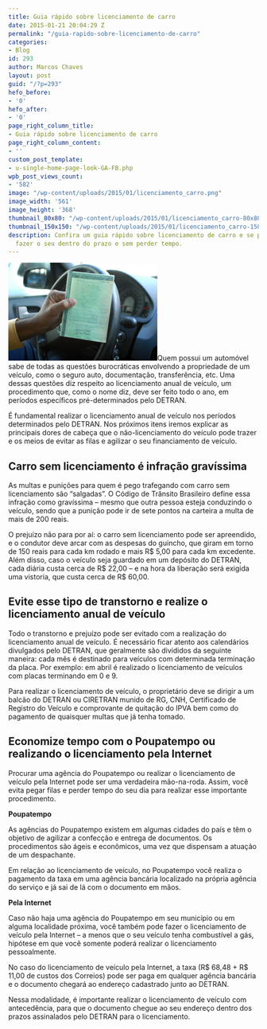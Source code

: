 ```yaml
---
title: Guia rápido sobre licenciamento de carro
date: 2015-01-21 20:04:29 Z
permalink: "/guia-rapido-sobre-licenciamento-de-carro"
categories:
- Blog
id: 293
author: Marcos Chaves
layout: post
guid: "/?p=293"
hefo_before:
- '0'
hefo_after:
- '0'
page_right_column_title:
- Guia rápido sobre licenciamento de carro
page_right_column_content:
- ''
custom_post_template:
- u-single-home-page-look-GA-FB.php
wpb_post_views_count:
- '582'
image: "/wp-content/uploads/2015/01/licenciamento_carro.png"
image_width: '561'
image_height: '368'
thumbnail_80x80: "/wp-content/uploads/2015/01/licenciamento_carro-80x80.png"
thumbnail_150x150: "/wp-content/uploads/2015/01/licenciamento_carro-150x150.png"
description: Confira um guia rápido sobre licenciamento de carro e se prepare para
  fazer o seu dentro do prazo e sem perder tempo.
---
```


[<img class=" img-adjustment size-medium wp-image-294 alignleft" src="/wp-content/uploads/2015/01/licenciamento_carro-300x197.png" alt="licenciamento_carro" width="300" height="197" />](/wp-content/uploads/2015/01/licenciamento_carro.png)Quem possui um automóvel sabe de todas as questões burocráticas envolvendo a propriedade de um veículo, como o seguro auto, documentação, transferência, etc. Uma dessas questões diz respeito ao licenciamento anual de veículo, um procedimento que, como o nome diz, deve ser feito todo o ano, em períodos específicos pré-determinados pelo DETRAN.

É fundamental realizar o licenciamento anual de veículo nos períodos determinados pelo DETRAN. Nos próximos itens iremos explicar as principais dores de cabeça que o não-licenciamento do veículo pode trazer e os meios de evitar as filas e agilizar o seu financiamento de veículo.

## Carro sem licenciamento é infração gravíssima

As multas e punições para quem é pego trafegando com carro sem licenciamento são “salgadas”. O Código de Trânsito Brasileiro define essa infração como gravíssima – mesmo que outra pessoa esteja conduzindo o veículo, sendo que a punição pode ir de sete pontos na carteira a multa de mais de 200 reais.

O prejuízo não para por aí: o carro sem licenciamento pode ser apreendido, e o condutor deve arcar com as despesas do guincho, que giram em torno de 150 reais para cada km rodado e mais R$ 5,00 para cada km excedente. Além disso, caso o veículo seja guardado em um depósito do DETRAN, cada diária custa cerca de R$ 22,00 – e na hora da liberação será exigida uma vistoria, que custa cerca de R$ 60,00.

## Evite esse tipo de transtorno e realize o licenciamento anual de veículo

Todo o transtorno e prejuízo pode ser evitado com a realização do licenciamento anual de veículo. É necessário ficar atento aos calendários divulgados pelo DETRAN, que geralmente são divididos da seguinte maneira: cada mês é destinado para veículos com determinada terminação da placa. Por exemplo: em abril é realizado o licenciamento de veículos com placas terminando em 0 e 9.

Para realizar o licenciamento de veículo, o proprietário deve se dirigir a um balcão do DETRAN ou CIRETRAN munido de RG, CNH, Certificado de Registro do Veículo e comprovante de quitação do IPVA bem como do pagamento de quaisquer multas que já tenha tomado.

## Economize tempo com o Poupatempo ou realizando o licenciamento pela Internet

Procurar uma agência do Poupatempo ou realizar o licenciamento de veículo pela Internet pode ser uma verdadeira mão-na-roda. Assim, você evita pegar filas e perder tempo do seu dia para realizar esse importante procedimento.

**Poupatempo**

As agências do Poupatempo existem em algumas cidades do país e têm o objetivo de agilizar a confecção e entrega de documentos. Os procedimentos são ágeis e econômicos, uma vez que dispensam a atuação de um despachante.
  
Em relação ao licenciamento de veículo, no Poupatempo você realiza o pagamento da taxa em uma agência bancária localizado na própria agência do serviço e já sai de lá com o documento em mãos.

**Pela Internet**

Caso não haja uma agência do Poupatempo em seu município ou em alguma localidade próxima, você também pode fazer o licenciamento de veículo pela Internet – a menos que o seu veículo tenha combustível a gás, hipótese em que você somente poderá realizar o licenciamento pessoalmente.

No caso do licenciamento de veículo pela Internet, a taxa (R$ 68,48 + R$ 11,00 de custos dos Correios) pode ser paga em qualquer agência bancária e o documento chegará ao endereço cadastrado junto ao DETRAN.

Nessa modalidade, é importante realizar o licenciamento de veículo com antecedência, para que o documento chegue ao seu endereço dentro dos prazos assinalados pelo DETRAN para o licenciamento.
